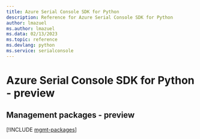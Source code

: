 ```yaml
---
title: Azure Serial Console SDK for Python
description: Reference for Azure Serial Console SDK for Python
author: lmazuel
ms.author: lmazuel
ms.data: 02/13/2023
ms.topic: reference
ms.devlang: python
ms.service: serialconsole
---
```

# Azure Serial Console SDK for Python - preview

## Management packages - preview
[!INCLUDE [mgmt-packages](serial-console-mgmt-index.md)]